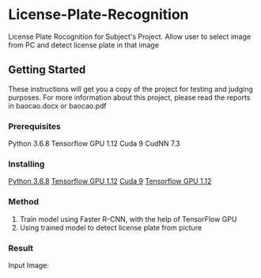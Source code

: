 # License-Plate-Recognition
License Plate Rocognition for Subject's Project.
Allow user to select image from PC and detect license plate in that image

## Getting Started
These instructions will get you a copy of the project for testing and judging purposes. For more information about this project, please read the reports in baocao.docx or baocao.pdf

### Prerequisites
Python 3.6.8
Tensorflow GPU 1.12
Cuda 9
CudNN 7.3

### Installing
[Python 3.6.8](https://www.python.org/downloads/release/python-368/)
[Tensorflow GPU 1.12](https://www.tensorflow.org/install/pip)
[Cuda 9](https://developer.nvidia.com/cuda-90-download-archive?target_os=Windows&target_arch=x86_64)
[Tensorflow GPU 1.12](https://docs.nvidia.com/deeplearning/sdk/cudnn-install/index.html)

### Method
  1. Train model using Faster R-CNN, with the help of TensorFlow GPU 
  2. Using trained model to detect license plate from picture
  
### Result
  Input Image: 
  



